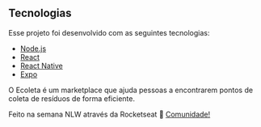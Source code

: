 

## Tecnologias

Esse projeto foi desenvolvido com as seguintes tecnologias:

- [Node.js](https://nodejs.org/en/)
- [React](https://reactjs.org)
- [React Native](https://facebook.github.io/react-native/)
- [Expo](https://expo.io/)

O Ecoleta é um marketplace que ajuda pessoas a encontrarem pontos de coleta de resíduos de forma eficiente.

Feito na semana NLW através da Rocketseat :wave: [Comunidade!](https://discordapp.com/invite/gCRAFhc)
